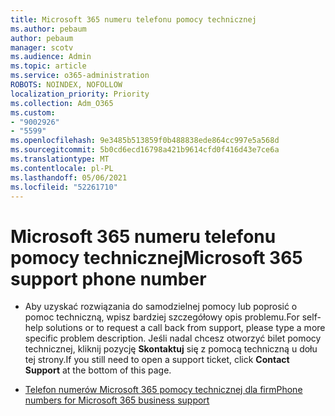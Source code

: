 ```yaml
---
title: Microsoft 365 numeru telefonu pomocy technicznej
ms.author: pebaum
author: pebaum
manager: scotv
ms.audience: Admin
ms.topic: article
ms.service: o365-administration
ROBOTS: NOINDEX, NOFOLLOW
localization_priority: Priority
ms.collection: Adm_O365
ms.custom:
- "9002926"
- "5599"
ms.openlocfilehash: 9e3485b513859f0b488838ede864cc997e5a568d
ms.sourcegitcommit: 5b0cd6ecd16798a421b9614cfd0f416d43e7ce6a
ms.translationtype: MT
ms.contentlocale: pl-PL
ms.lasthandoff: 05/06/2021
ms.locfileid: "52261710"
---
```

# <a name="microsoft-365-support-phone-number"></a><span data-ttu-id="d45d3-102">Microsoft 365 numeru telefonu pomocy technicznej</span><span class="sxs-lookup"><span data-stu-id="d45d3-102">Microsoft 365 support phone number</span></span>

- <span data-ttu-id="d45d3-103">Aby uzyskać rozwiązania do samodzielnej pomocy lub poprosić o pomoc techniczną, wpisz bardziej szczegółowy opis problemu.</span><span class="sxs-lookup"><span data-stu-id="d45d3-103">For self-help solutions or to request a call back from support, please type a more specific problem description.</span></span>  <span data-ttu-id="d45d3-104">Jeśli nadal chcesz otworzyć bilet pomocy technicznej, kliknij pozycję **Skontaktuj** się z pomocą techniczną u dołu tej strony.</span><span class="sxs-lookup"><span data-stu-id="d45d3-104">If you still need to open a support ticket, click **Contact Support** at the bottom of this page.</span></span>

- [<span data-ttu-id="d45d3-105">Telefon numerów Microsoft 365 pomocy technicznej dla firm</span><span class="sxs-lookup"><span data-stu-id="d45d3-105">Phone numbers for Microsoft 365 business support</span></span>](/microsoft-365/admin/contact-support-for-business-products?view=o365-worldwide&tabs=phone)
